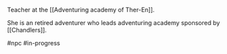 Teacher at the [[Adventuring academy of Ther-En]].

She is an retired adventurer who leads adventuring academy sponsored by [[Chandlers]]. 

#npc #in-progress 
